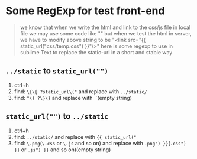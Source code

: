 # Some RegExp for test front-end

> we know that when we write the html and link to the css/js file in local file
> we may use some code like "<link src="../static/css/temp.css"/>"
> but when we test the html in server, we have to modify above string to be "<link src="{{ static_url("css/temp.css") }}"/>"
> here is some regexp to use in sublime Text to replace the static-url in a short and stable way

## `../static` to `static_url("")`

1. ctrl+h
2. find: `\{\{ ?static_url\("` and replace with `../static/`
3. find: `"\) ?\}\}` and replace with ``(empty string)

## `static_url("")` to `../static`

1. ctrl+h
2. find: `../static/` and replace with `{{ static_url("`
3. find: `\.png`(`\.css` or `\.js` and so on) and replace with `.png") }}`(`.css") }}` or `.js") }}` and so on)(empty string)

